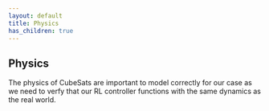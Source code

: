 ```yaml
---
layout: default
title: Physics
has_children: true
---
```


## Physics

The physics of CubeSats are important to model correctly for our case as we need to verfy that our RL controller functions with the same dynamics as the real world.

